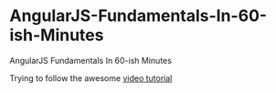 AngularJS-Fundamentals-In-60-ish-Minutes
========================================

AngularJS Fundamentals In 60-ish Minutes

Trying to follow the awesome [video tutorial](https://www.youtube.com/watch?v=i9MHigUZKEM) 
